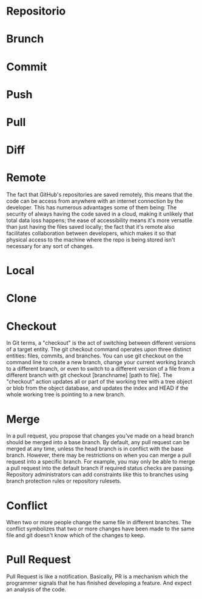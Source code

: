 # Repositorio
# Brunch
# Commit
# Push
# Pull
# Diff
# Remote
The fact that GitHub's repositories are saved remotely, this means that the code can be access from anywhere with an internet connection by the developer.
This has numerous advantages some of them being: The security of always having the code saved in a cloud, making it unlikely that total data loss happens; the ease of accessibility means it's more versatile than just having the files saved locally; the fact that it's remote also facilitates collaboration between developers, which makes it so that physical access to the machine where the repo is being stored isn't necessary for any sort of changes.

# Local
# Clone
# Checkout
In Git terms, a "checkout" is the act of switching between different versions of a target entity. The git checkout command operates upon three distinct entities: files, commits, and branches. You can use git checkout on the command line to create a new branch, change your current working branch to a different branch, or even to switch to a different version of a file from a different branch with git checkout [branchname] [path to file]. The "checkout" action updates all or part of the working tree with a tree object or blob from the object database, and updates the index and HEAD if the whole working tree is pointing to a new branch.
# Merge
In a pull request, you propose that changes you've made on a head branch should be merged into a base branch. By default, any pull request can be merged at any time, unless the head branch is in conflict with the base branch. However, there may be restrictions on when you can merge a pull request into a specific branch. For example, you may only be able to merge a pull request into the default branch if required status checks are passing. Repository administrators can add constraints like this to branches using branch protection rules or repository rulesets.
# Conflict
When two or more people change the same file in different branches. The 
conflict symbolizes that two or more changes have been made to the same 
file and git doesn't know which of the changes to keep.
# Pull Request
Pull Request is like a notification. 
Basically, PR is a mechanism which the programmer signals that he has finished developing a feature.
And expect an analysis of the code.